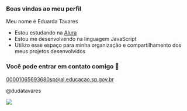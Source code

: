 ### Boas vindas ao meu perfil 

Meu nome é Eduarda Tavares

- Estou estudando na [Alura](https://www.alura.com.br)
- Estou me desenvolvendo na linguagem JavaScript
- Utilizo esse espaço para minha organização e compartilhamento dos meus projetos desenvolvidos

### Você pode entrar em contato comigo 📧

00001065693680sp@al.educacao.sp.gov.br

@dudatavares

![](https://media1.tenor.com/m/lwkX60AVwdwAAAAC/naruto-naruto-shippuden.gif)



